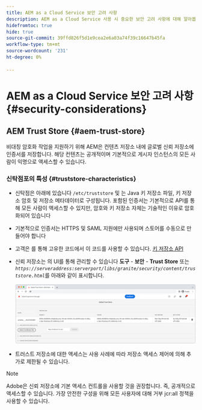 ```yaml
---
title: AEM as a Cloud Service 보안 고려 사항
description: AEM as a Cloud Service 사용 시 중요한 보안 고려 사항에 대해 알아봅니다
hidefromtoc: true
hide: true
source-git-commit: 39ffd826f5d1e9cea2e6a03a74f39c16647b45fa
workflow-type: tm+mt
source-wordcount: '231'
ht-degree: 0%

---
```



# AEM as a Cloud Service 보안 고려 사항 {#security-considerations}

## AEM Trust Store {#aem-trust-store}

비대칭 암호화 작업을 지원하기 위해 AEM은 컨텐츠 저장소 내에 글로벌 신뢰 저장소에 인증서를 저장합니다. 해당 컨텐츠는 공개적이며 기본적으로 게시자 인스턴스의 모든 사람이 익명으로 액세스할 수 있습니다.

### 신탁점포의 특성 {#truststore-characteristics}

* 신탁점은 아래에 있습니다 `/etc/truststore` 및 는 Java 키 저장소 파일, 키 저장소 암호 및 저장소 메타데이터로 구성됩니다. 포함된 인증서는 기본적으로 API를 통해 모든 사람이 액세스할 수 있지만, 암호와 키 저장소 자체는 기술적인 이유로 암호화되어 있습니다
* 기본적으로 인증서는 HTTPS 및 SAML 지원에만 사용되며 스토어를 수동으로 만들어야 합니다
* 고객은 를 통해 고유한 코드에서 이 코드를 사용할 수 있습니다. [키 저장소 API](https://developer.adobe.com/experience-manager/reference-materials/6-5/javadoc/com/adobe/granite/keystore/KeyStoreService.html#getTrustStore-org.apache.sling.api.resource.ResourceResolver-)
* 신뢰 저장소는 의 UI를 통해 관리할 수 있습니다 **도구** - **보안** - **Trust Store** 또는 *`https://serveraddress:serverport/libs/granite/security/content/truststore.html`*&#x200B;를 아래와 같이 표시합니다.

   ![Trust Store Management](/help/security/assets/global-trust-store-modified.png)

* 트러스트 저장소에 대한 액세스는 사용 사례에 따라 저장소 액세스 제어에 의해 추가로 제한될 수 있습니다.

>[!NOTE]
>
>Adobe은 신뢰 저장소에 기본 액세스 컨트롤을 사용할 것을 권장합니다. 즉, 공개적으로 액세스할 수 있습니다. 가장 안전한 구성을 위해 모든 사용자에 대해 거부 jcr:all 정책을 사용할 수 있습니다.

<!--
Commenting out section for now as requested by Lars

## Anonymous Permission Hardening Package {#anonymous-permission-hardening-package}

For more information on the Anonymous Hardening Package, please see the [Security Checklist](https://experienceleague.adobe.com/docs/experience-manager-65/administering/security/security-checklist.html#anonymous-permission-hardening-package).
-->
